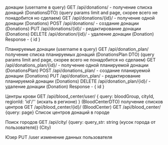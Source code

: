 донации (username в query)
GET /api/donations/ - получение списка донаций (DonationsDTO)  (query params limit and page, скорее всего не понадобится но сделаем)
GET /api/donations/{id}/ - получение одной донации (Donations)
POST /api/donations/ - создание донации (Donations)
PUT /api/donations/{id}/ - редактирование донации (Donations)
DELETE /api/donation/{id}/ - удаление донации (Donation) Response - { id }

Планируемые донации (username в query)
GET /api/donation_plan/ получение списка планируемых донаций (DonationsPlan DTO)  (query params limit and page, скорее всего не понадобится но сделаем)
GET /api/donations_plan/{id}/ - получение одной планируемой донации (DonationsPlan)
POST /api/donations_plan/ - создание планируемой донации (Donations)
PUT /api/donation_plan/ - редактирование планируемой донации (Donations)
DELETE /api/donation_plan/{id}/ - удаление донации (Donation) Response - { id }

Центры крови 
GET /api/blood_center/user/ { query: bloodGroup, cityId, regionId: 'id'/'' (искать в регионе) } (BloodCenterDTO) получение списков центров 
GET /api/blood_center/{id}/ (BloodCenter) 
GET /api/blood_center/ {query: page} Список центров донаций в городе 

Поиск городов
GET /api/city/ {query: query_str: string (кусок города от пользователя)} (City)

Юзер
PUT /user изменение данных пользователя




